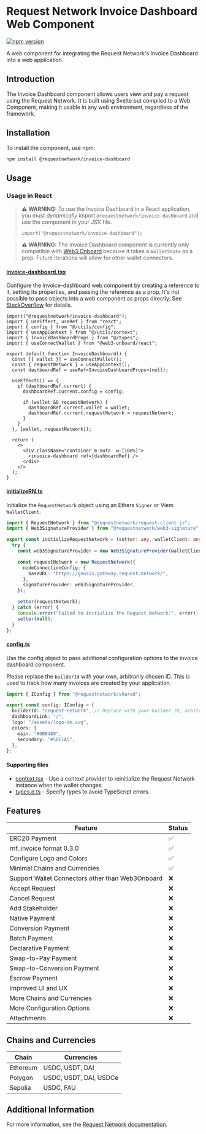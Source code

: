 # Request Network Invoice Dashboard Web Component

[![npm version](https://badge.fury.io/js/%40requestnetwork%2Finvoice-dashboard.svg)](https://badge.fury.io/js/%40requestnetwork%2Finvoice-dashboard)

A web component for integrating the Request Network's Invoice Dashboard into a web application.

## Introduction

The Invoice Dashboard component allows users view and pay a request using the Request Network. It is built using Svelte but compiled to a Web Component, making it usable in any web environment, regardless of the framework.

## Installation

To install the component, use npm:

```bash
npm install @requestnetwork/invoice-dashboard
```

## Usage

### Usage in React

> **⚠️ WARNING:** To use the Invoice Dashboard in a React application, you must *dynamically* import `@requestnetwork/invoice-dashboard` and use the component in your JSX file.
>
> ```tsx
> import("@requestnetwork/invoice-dashboard");
> ```


> **⚠️ WARNING:** The Invoice Dashboard component is currently only compatible with [Web3 Onboard](https://onboard.blocknative.com/) because it takes a `WalletState` as a prop. Future iterations will allow for other wallet connectors.

#### [invoice-dashboard.tsx](https://github.com/RequestNetwork/invoicing-template/blob/2a1d0526c21f3e403bb6d6507709d0d3e0fa463f/pages/index.tsx)

Configure the invoice-dashboard web component by creating a reference to it, setting its properties, and passing the reference as a prop. It's not possible to pass objects into a web component as props directly. See [StackOverflow](https://stackoverflow.com/a/55480022) for details.

```tsx
import("@requestnetwork/invoice-dashboard");
import { useEffect, useRef } from "react";
import { config } from "@/utils/config";
import { useAppContext } from "@/utils/context";
import { InvoiceDashboardProps } from "@/types";
import { useConnectWallet } from "@web3-onboard/react";

export default function InvoiceDashboard() {
  const [{ wallet }] = useConnectWallet();
  const { requestNetwork } = useAppContext();
  const dashboardRef = useRef<InvoiceDashboardProps>(null);

  useEffect(() => {
    if (dashboardRef.current) {
      dashboardRef.current.config = config;

      if (wallet && requestNetwork) {
        dashboardRef.current.wallet = wallet;
        dashboardRef.current.requestNetwork = requestNetwork;
      }
    }
  }, [wallet, requestNetwork]);

  return (
    <>
      <div className="container m-auto  w-[100%]">
        <invoice-dashboard ref={dashboardRef} />
      </div>
    </>
  );
}
```

#### [initializeRN.ts](https://github.com/RequestNetwork/invoicing-template/blob/2a1d0526c21f3e403bb6d6507709d0d3e0fa463f/utils/initializeRN.ts)

Initialize the `RequestNetwork` object using an Ethers `Signer` or Viem `WalletClient`.

```ts
import { RequestNetwork } from "@requestnetwork/request-client.js";
import { Web3SignatureProvider } from "@requestnetwork/web3-signature";

export const initializeRequestNetwork = (setter: any, walletClient: any) => {
  try {
    const web3SignatureProvider = new Web3SignatureProvider(walletClient);

    const requestNetwork = new RequestNetwork({
      nodeConnectionConfig: {
        baseURL: "https://gnosis.gateway.request.network/",
      },
      signatureProvider: web3SignatureProvider,
    });

    setter(requestNetwork);
  } catch (error) {
    console.error("Failed to initialize the Request Network:", error);
    setter(null);
  }
};
```

#### [config.ts](https://github.com/RequestNetwork/invoicing-template/blob/2a1d0526c21f3e403bb6d6507709d0d3e0fa463f/utils/config.ts)
Use the config object to pass additional configuration options to the invoice dashboard component.

Please replace the `builderId` with your own, arbitrarily chosen ID. This is used to track how many invoices are created by your application.

```ts
import { IConfig } from "@requestnetwork/shared";

export const config: IConfig = {
  builderId: "request-network", // Replace with your builder ID, arbitrarily chosen, used for metrics
  dashboardLink: "/",
  logo: "/assets/logo-sm.svg",
  colors: {
    main: "#0BB489",
    secondary: "#58E1A5",
  },
};
```

#### Supporting files

- [context.tsx](https://github.com/RequestNetwork/invoicing-template/blob/2a1d0526c21f3e403bb6d6507709d0d3e0fa463f/utils/context.tsx) - Use a context provider to reinitialize the Request Network instance when the wallet changes.
- [types.d.ts](https://github.com/RequestNetwork/invoicing-template/blob/2a1d0526c21f3e403bb6d6507709d0d3e0fa463f/types.d.ts) - Specify types to avoid TypeScript errors.

## Features

| Feature | Status |
|---------|--------|
| ERC20 Payment | ✅ |
| rnf_invoice format 0.3.0 | ✅ |
| Configure Logo and Colors | ✅ |
| Minimal Chains and Currencies | ✅ |
| Support Wallet Connectors other than Web3Onboard | ❌ |
| Accept Request | ❌ |
| Cancel Request | ❌ |
| Add Stakeholder | ❌ |
| Native Payment | ❌ |
| Conversion Payment | ❌ |
| Batch Payment | ❌ |
| Declarative Payment | ❌ |
| Swap-to-Pay Payment | ❌ |
| Swap-to-Conversion Payment | ❌ |
| Escrow Payment | ❌ |
| Improved UI and UX | ❌ |
| More Chains and Currencies | ❌ |
| More Configuration Options | ❌ |
| Attachments | ❌ |

## Chains and Currencies

| Chain | Currencies |
|-------|------------|
| Ethereum | USDC, USDT, DAI |
| Polygon | USDC, USDT, DAI, USDCe |
| Sepolia | USDC, FAU |

## Additional Information

For more information, see the [Request Network documentation](https://docs.request.network/).
